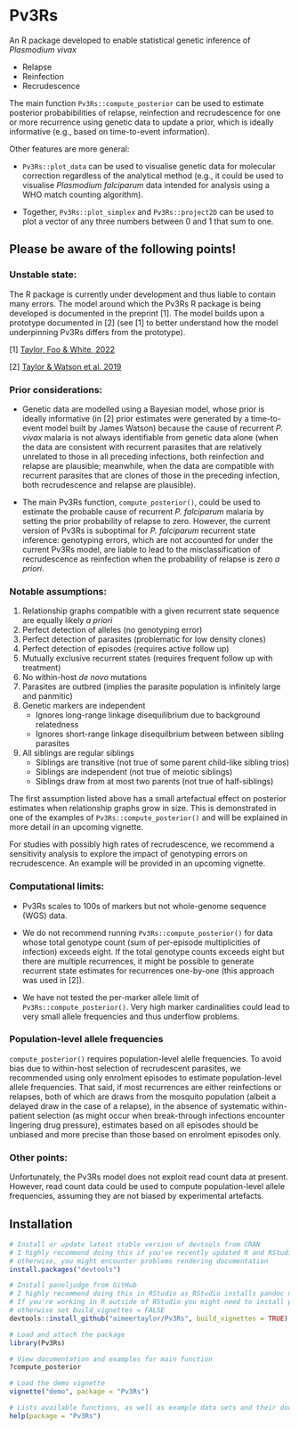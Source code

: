# Pv3Rs

An R package developed to enable statistical genetic inference of 
*Plasmodium vivax* 

- Relapse
- Reinfection
- Recrudescence

The main function `Pv3Rs::compute_posterior` can be used to estimate posterior 
probabibilities of relapse, reinfection and recrudescence for one or more 
recurrence using genetic data to update a prior, which is ideally informative 
(e.g., based on time-to-event information). 

Other features are more general:

- `Pv3Rs::plot_data` can be used to visualise genetic data for molecular
correction regardless of the analytical method (e.g., it could be used to
visualise *Plasmodium falciparum* data intended for analysis using a WHO match
counting algorithm).

- Together, `Pv3Rs::plot_simplex` and `Pv3Rs::project2D` can be used to plot a 
vector of any three numbers between 0 and 1 that sum to one.

## Please be aware of the following points!

### Unstable state: 

The R package is currently under development and thus liable to contain many
errors. The model around which the Pv3Rs R package is being developed is
documented in the preprint [1]. The model builds upon a prototype documented in
[2] (see [1] to better understand how the model underpinning Pv3Rs differs from
the prototype).

[1] [Taylor, Foo & White, 2022](https://www.medrxiv.org/content/10.1101/2022.11.23.22282669v1)

[2] [Taylor & Watson et al. 2019](https://www.nature.com/articles/s41467-019-13412-x)

### Prior considerations: 

- Genetic data are modelled using a Bayesian model, whose prior is ideally
informative (in [2] prior estimates were generated by a time-to-event model
built by James Watson) because the cause of recurrent *P. vivax* malaria is not
always identifiable from genetic data alone (when the data are consistent with
recurrent parasites that are relatively unrelated to those in all preceding
infections, both reinfection and relapse are plausible; meanwhile, when the data
are compatible with recurrent parasites that are clones of those in the
preceding infection, both recrudescence and relapse are plausible).

- The main Pv3Rs function, `compute_posterior()`, could be used to estimate the
probable cause of recurrent *P. falciparum* malaria by setting the prior
probability of relapse to zero. However, the current version of Pv3Rs is 
suboptimal for *P. falciparum* recurrent state inference: genotyping errors, which
are not accounted for under the current Pv3Rs model, are liable to lead to the
misclassification of recrudescence as reinfection when the probability of relapse
is zero *a priori*.

### Notable assumptions: 

1) Relationship graphs compatible with a given recurrent state sequence are
equally likely *a priori*
2) Perfect detection of alleles (no genotyping error)
3) Perfect detection of parasites (problematic for low density clones)
4) Perfect detection of episodes (requires active follow up) 
5) Mutually exclusive recurrent states (requires frequent follow up with treatment)
6) No within-host *de novo* mutations 
7) Parasites are outbred (implies the parasite population is infinitely large and panmitic)
8) Genetic markers are independent
    - Ignores long-range linkage disequilibrium due to background relatedness
    - Ignores short-range linkage disequilbrium between between sibling parasites 
10) All siblings are regular siblings
    - Siblings are transitive (not true of some parent child-like sibling trios)
    - Siblings are independent (not true of meiotic siblings)
    - Siblings draw from at most two parents (not true of half-siblings)

The first assumption listed above has a small artefactual effect on posterior 
estimates when relationship graphs grow in size. This is demonstrated in one of 
the examples of `Pv3Rs::compute_posterior()` and will be explained in more 
detail in an upcoming vignette. 

For studies with possibly high rates of recrudescence, we recommend a
sensitivity analysis to explore the impact of genotyping errors on
recrudescence. An example will be provided in an upcoming vignette. 

### Computational limits:

- Pv3Rs scales to 100s of markers but not whole-genome sequence (WGS) data.  

- We do not recommend running `Pv3Rs::compute_posterior()` for data whose total 
genotype count (sum of per-episode multiplicities of infection) exceeds eight.
If the total genotype counts exceeds eight but there are multiple recurrences,
it might be possible to generate recurrent state estimates for recurrences
one-by-one (this approach was used in [2]).

- We have not tested the per-marker allele limit of `Pv3Rs::compute_posterior()`. 
Very high marker cardinalities could lead to very small allele frequencies and 
thus underflow problems. 


### Population-level allele frequencies 

`compute_posterior()` requires population-level alelle frequencies. To avoid
bias due to within-host selection of recrudescent parasites, we recommended
using only enrolment episodes to estimate population-level allele frequencies.
That said, if most recurrences are either reinfections or relapses, both of
which are draws from the mosquito population (albeit a delayed draw in the
case of a relapse), in the absence of systematic within-patient selection (as
might occur when break-through infections encounter lingering drug pressure),
estimates based on all episodes should be unbiased and more precise than those
based on enrolment episodes only.

### Other points: 

Unfortunately, the Pv3Rs model does not exploit read count data at present.
However, read count data could be used to compute population-level allele
frequencies, assuming they are not biased by experimental artefacts.


## Installation 

```r
# Install or update latest stable version of devtools from CRAN
# I highly recommend doing this if you've recently updated R and RStudio to versions 4.3.0 and 2023.3.1.446, respectively; 
# otherwise, you might encounter problems rendering documentation
install.packages("devtools")

# Install paneljudge from GitHub 
# I highly recommend doing this in RStudio as RStudio installs pandoc needed to build vignettes
# If you're working in R outside of RStudio you might need to install pandoc and check its path; 
# otherwise set build_vignettes = FALSE
devtools::install_github("aimeertaylor/Pv3Rs", build_vignettes = TRUE)

# Load and attach the package
library(Pv3Rs)

# View documentation and examples for main function
?compute_posterior

# Load the demo vignette
vignette("demo", package = "Pv3Rs")

# Lists available functions, as well as example data sets and their documentation [check]
help(package = "Pv3Rs")
```
